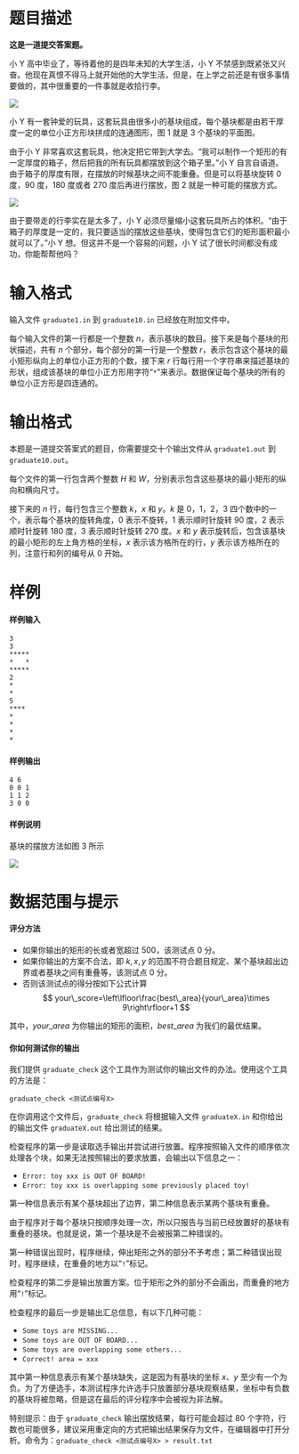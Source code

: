 
# 题目描述

**这是一道提交答案题。**

小 Y 高中毕业了，等待着他的是四年未知的大学生活，小 Y 不禁感到既紧张又兴奋。他现在真恨不得马上就开始他的大学生活，但是，在上学之前还是有很多事情要做的，其中很重要的一件事就是收拾行李。

![](source/guoj/1240/img/aHR0cHM6Ly9pLmxvbGkubmV0LzIwMTkvMDYvMjEvNWQwYzliZmI5OTVlNzU3MTgzLnBuZw==.png)

小 Y 有一套钟爱的玩具，这套玩具由很多小的基块组成，每个基块都是由若干厚度一定的单位小正方形块拼成的连通图形，图 1 就是 3 个基块的平面图。

由于小 Y 非常喜欢这套玩具，他决定把它带到大学去。“我可以制作一个矩形的有一定厚度的箱子，然后把我的所有玩具都摆放到这个箱子里。”小 Y 自言自语道。由于箱子的厚度有限，在摆放的时候基块之间不能重叠。但是可以将基块旋转 $0$ 度，$90$ 度，$180$ 度或者 $270$ 度后再进行摆放，图 2 就是一种可能的摆放方式。

![](source/guoj/1240/img/aHR0cHM6Ly9pLmxvbGkubmV0LzIwMTkvMDYvMjEvNWQwYzljM2I1ZjcxODI2MzQwLnBuZw==.png)

由于要带走的行李实在是太多了，小 Y 必须尽量缩小这套玩具所占的体积。“由于箱子的厚度是一定的，我只要适当的摆放这些基块，使得包含它们的矩形面积最小就可以了。”小 Y 想。但这并不是一个容易的问题，小 Y 试了很长时间都没有成功，你能帮帮他吗？

# 输入格式

输入文件 `graduate1.in` 到 `graduate10.in` 已经放在附加文件中。

每个输入文件的第一行都是一个整数 $n$，表示基块的数目。接下来是每个基块的形状描述，共有 $n$ 个部分，每个部分的第一行是一个整数 $r$，表示包含这个基块的最小矩形纵向上的单位小正方形的个数，接下来 $r$ 行每行用一个字符串来描述基块的形状，组成该基块的单位小正方形用字符“`*`”来表示。数据保证每个基块的所有的单位小正方形是四连通的。




# 输出格式

本题是一道提交答案式的题目，你需要提交十个输出文件从 `graduate1.out` 到 `graduate10.out`。

每个文件的第一行包含两个整数 $H$ 和 $W$，分别表示包含这些基块的最小矩形的纵向和横向尺寸。

接下来的 $n$ 行，每行包含三个整数 $k$，$x$ 和 $y$。$k$ 是 $0$，$1$，$2$，$3$ 四个数中的一个，表示每个基块的旋转角度，$0$ 表示不旋转，$1$ 表示顺时针旋转 $90$ 度，$2$ 表示顺时针旋转 $180$ 度，$3$ 表示顺时针旋转 $270$ 度。$x$ 和 $y$ 表示旋转后，包含该基块的最小矩形的左上角方格的坐标，$x$ 表示该方格所在的行，$y$ 表示该方格所在的列，注意行和列的编号从 $0$ 开始。


# 样例

#### 样例输入
```plain
3
3
*****
*   *
*****
2
*
*
5
****
*
*
*
*
```

#### 样例输出
```plain
4 6
0 0 1
1 1 2
3 0 0
```

#### 样例说明
基块的摆放方法如图 3 所示

![](source/guoj/1240/img/aHR0cHM6Ly9pLmxvbGkubmV0LzIwMTkvMDYvMjEvNWQwYzlkMjQyZjkwNTM4MjgzLnBuZw==.png)

# 数据范围与提示

#### 评分方法
- 如果你输出的矩形的长或者宽超过 $500$，该测试点 $0$ 分。
- 如果你输出的方案不合法，即 $k, x, y$ 的范围不符合题目规定、某个基块超出边界或者基块之间有重叠等，该测试点 $0$ 分。
- 否则该测试点的得分按如下公式计算
$$
your\_score=\left\lfloor\frac{best\_area}{your\_area}\times 9\right\rfloor+1
$$

其中，$your\_area$ 为你输出的矩形的面积，$best\_area$ 为我们的最优结果。

#### 你如何测试你的输出
我们提供 `graduate_check` 这个工具作为测试你的输出文件的办法。使用这个工具的方法是：
```plain
graduate_check <测试点编号X>
```
在你调用这个文件后，`graduate_check` 将根据输入文件 `graduateX.in` 和你给出的输出文件 `graduateX.out` 给出测试的结果。

检查程序的第一步是读取选手输出并尝试进行放置。程序按照输入文件的顺序依次处理各个块，如果无法按照输出的要求放置，会输出以下信息之一：
- `Error: toy xxx is OUT OF BOARD!`
- `Error: toy xxx is overlapping some previously placed toy!`

第一种信息表示有某个基块超出了边界，第二种信息表示某两个基块有重叠。

由于程序对于每个基块只按顺序处理一次，所以只报告与当前已经放置好的基块有重叠的基块。也就是说，第一个基块是不会被报第二种错误的。

第一种错误出现时，程序继续，伸出矩形之外的部分不予考虑；第二种错误出现时，程序继续，在重叠的地方以“`!`”标记。

检查程序的第二步是输出放置方案。位于矩形之外的部分不会画出，而重叠的地方用“`!`”标记。

检查程序的最后一步是输出汇总信息，有以下几种可能：
- `Some toys are MISSING...`
- `Some toys are OUT OF BOARD...`
- `Some toys are overlapping some others...`
- `Correct! area = xxx`

其中第一种信息表示有某个基块缺失，这是因为有基块的坐标 $x$、$y$ 至少有一个为负。为了方便选手，本测试程序允许选手只放置部分基块观察结果，坐标中有负数的基块将被忽略，但是这在最后的评分程序中会被视为非法解。

特别提示：由于 `graduate_check` 输出摆放结果，每行可能会超过 $80$ 个字符，行数也可能很多，建议采用重定向的方式把输出结果保存为文件，在编辑器中打开分析。命令为：`graduate_check <测试点编号X> > result.txt`


